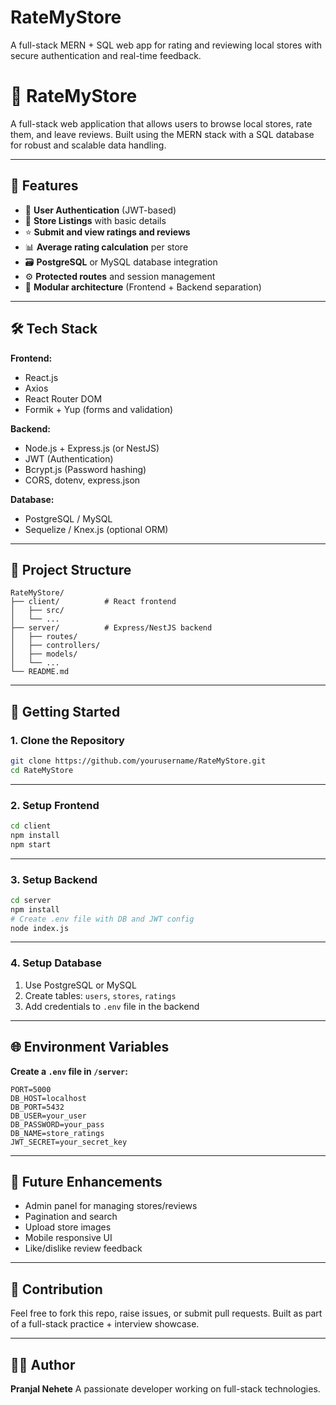 # RateMyStore

A full-stack MERN + SQL web app for rating and reviewing local stores with secure authentication and real-time feedback.

# 🏬 RateMyStore

A full-stack web application that allows users to browse local stores, rate them, and leave reviews. Built using the MERN stack with a SQL database for robust and scalable data handling.

---

## 🚀 Features

- 🔐 **User Authentication** (JWT-based)
- 🏪 **Store Listings** with basic details
- ⭐ **Submit and view ratings and reviews**
- 📊 **Average rating calculation** per store
- 🗃️ **PostgreSQL** or MySQL database integration
- ⚙️ **Protected routes** and session management
- 🧩 **Modular architecture** (Frontend + Backend separation)

---

## 🛠️ Tech Stack

**Frontend:**

- React.js
- Axios
- React Router DOM
- Formik + Yup (forms and validation)

**Backend:**

- Node.js + Express.js (or NestJS)
- JWT (Authentication)
- Bcrypt.js (Password hashing)
- CORS, dotenv, express.json

**Database:**

- PostgreSQL / MySQL
- Sequelize / Knex.js (optional ORM)

---

## 📁 Project Structure

```
RateMyStore/
├── client/          # React frontend
│   ├── src/
│   └── ...
├── server/          # Express/NestJS backend
│   ├── routes/
│   ├── controllers/
│   ├── models/
│   └── ...
└── README.md
```

---

## 🔧 Getting Started

### 1. Clone the Repository

```bash
git clone https://github.com/yourusername/RateMyStore.git
cd RateMyStore
```

---

### 2. Setup Frontend

```bash
cd client
npm install
npm start
```

---

### 3. Setup Backend

```bash
cd server
npm install
# Create .env file with DB and JWT config
node index.js
```

---

### 4. Setup Database

1. Use PostgreSQL or MySQL
2. Create tables: `users`, `stores`, `ratings`
3. Add credentials to `.env` file in the backend

---

## 🌐 Environment Variables

**Create a `.env` file in `/server`:**

```env
PORT=5000
DB_HOST=localhost
DB_PORT=5432
DB_USER=your_user
DB_PASSWORD=your_pass
DB_NAME=store_ratings
JWT_SECRET=your_secret_key
```

---

## 🧪 Future Enhancements

- Admin panel for managing stores/reviews
- Pagination and search
- Upload store images
- Mobile responsive UI
- Like/dislike review feedback

---

## 🤝 Contribution

Feel free to fork this repo, raise issues, or submit pull requests.
Built as part of a full-stack practice + interview showcase.

---

## 👨‍💻 Author

**Pranjal Nehete**
A passionate developer working on full-stack technologies.
